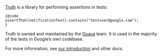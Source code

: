 [Truth](https://truth.dev) is a library for performing assertions in tests:

    {@code
    assertThat(notificationText).contains("testuser@google.com");
    }

Truth is owned and maintained by the [Guava](http://github.com/google/guava) team. It is used in the majority of the tests in Google’s own codebase.

For more information, see [our introduction](https://truth.dev) and other docs.
